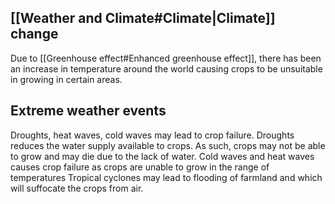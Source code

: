 ## [[Weather and Climate#Climate|Climate]] change
Due to [[Greenhouse effect#Enhanced greenhouse effect]], there has been an increase in temperature around the world causing crops to be unsuitable in growing in certain areas. 
## Extreme weather events
Droughts, heat waves, cold waves may lead to crop failure.
Droughts reduces the water supply available to crops. As such, crops may not be able to grow and may die due to the lack of water.
Cold waves and heat waves causes crop failure as crops are unable to grow in the range of temperatures
Tropical cyclones may lead to flooding of farmland and which will suffocate the crops from air.